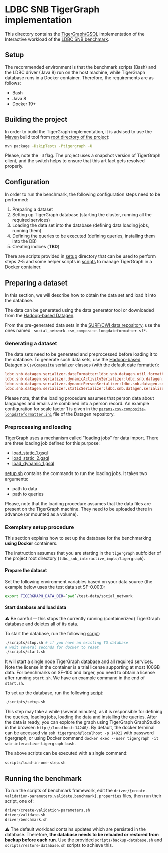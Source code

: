 # LDBC SNB TigerGraph implementation

This directory contains the [TigerGraph/GSQL](https://www.tigergraph.com/) implementation of the Interactive workload of the [LDBC SNB benchmark](https://github.com/ldbc/ldbc_snb_docs).

## Setup

The recommended environment is that the benchmark scripts (Bash) and the LDBC driver (Java 8) run on the host machine, 
while TigerGraph database runs in a Docker container. Therefore, the requirements are as follows:

* Bash
* Java 8
* Docker 19+

## Building the project
In order to build the TigerGraph implementation, it is advised to use the [Maven](http://maven.apache.org/) build tool from [root directory of the project](../):

```bash
mvn package -DskipTests -Ptigergraph -U
```

Please, note the `-U` flag. The project uses a snapshot version of TigerGraph client, and the switch helps to ensure that this artifact gets resolved properly.


## Configuration
In order to run the benchmark, the following configuration steps need to be performed:
1. Preparing a dataset
2. Setting up TigerGraph database (starting the cluster, running all the required services)
3. Loading the data set into the database (defining data loading jobs, running them)
4. Defining the queries to be executed (defining queries, installing them into the DB)
5. Creating indices (**TBD**)

There are scripts provided in [setup](./setup) directory that can be used to perform steps 2-5 
and some helper scripts in [scripts](./scripts) to manage TigerGraph in a Docker container.

## Preparing a dataset
In this section, we will describe how to obtain the data set and load it into the database.

The data can be generated using the data generator tool or downloaded from the [Hadoop-based Datagen](https://github.com/ldbc/ldbc_snb_datagen_hadoop).

From the pre-generated data sets in the [SURF/CWI data repository](https://hdl.handle.net/11112/e6e00558-a2c3-9214-473e-04a16de09bf8), use the ones named ` social_network-csv_composite-longdateformatter-sf*`.

### Generating a dataset
The data sets need to be generated and preprocessed before loading it to the database.
To generate such data sets, use the [Hadoop-based Datagen's](https://github.com/ldbc/ldbc_snb_datagen_hadoop) `CsvComposite` serializer classes (with the default date formatter):

```ini
ldbc.snb.datagen.serializer.dateFormatter:ldbc.snb.datagen.util.formatter.LongDateFormatter
ldbc.snb.datagen.serializer.dynamicActivitySerializer:ldbc.snb.datagen.serializer.snb.csv.dynamicserializer.activity.CsvCompositeDynamicActivitySerializer
ldbc.snb.datagen.serializer.dynamicPersonSerializer:ldbc.snb.datagen.serializer.snb.csv.dynamicserializer.person.CsvCompositeDynamicPersonSerializer
ldbc.snb.datagen.serializer.staticSerializer:ldbc.snb.datagen.serializer.snb.csv.staticserializer.CsvCompositeStaticSerializer
```

Please note, that the loading procedure assumes that person data about languages and emails are combined into a person record.
An example configuration for scale factor 1 is given in the [`params-csv-composite-longdateformatter.ini`](https://github.com/ldbc/ldbc_snb_datagen_hadoop/blob/main/params-csv-composite-longdateformatter.ini) file of the Datagen repository.

### Preprocessing and loading
TigerGraph uses a mechanism called "loading jobs" for data import.
There are three loading job defined for this purpose:
* [load_static_1.gsql](./setup/load_static_1.gsql)
* [load_static_2.gsql](./setup/load_static_2.gsql)
* [load_dynamic_1.gsql](./setup/load_dynamic_1.gsql)

[setup.sh](./setup/setup.sh) contains the commands to run the loading jobs. It takes two arguments:
* path to data
* path to queries

Please, note that the loading procedure assumes that the data files are present on the TigerGraph machine.
They need to be uploaded there in advance (or mounted as a volume).


### Exemplary setup procedure
This section explains how to set up the database for the benchmarking **using Docker** containers.

The instruction assumes that you are starting in the `tigergraph` subfolder of the project root directory (`ldbc_snb_interactive_impls/tigergraph`).

#### Prepare the dataset
Set the following environment variables based on your data source (the example below uses the test data set SF-0.003):
```bash
export TIGERGRAPH_DATA_DIR=`pwd`/test-data/social_network
```
#### Start database and load data
:warning: Be careful -- this stops the currently running (containerized) TigerGraph database and deletes all of its data.

To start the database, run the following [script](./scripts/start.sh):
```bash
./scripts/stop.sh # if you have an existing TG database
# wait several seconds for docker to reset 
./scripts/start.sh
```

It will start a single node TigerGraph database and all required services. Note the license in the container is a trial license supporting at most 100GB data. For benchmarks on SF-100 and larger, you need to obtain a license after running `start.sh`. We have an example command in the end of `start.sh`.

To set up the database, run the following [script](./scripts/setup.sh):
```bash
./scripts/setup.sh
```
This step may take a while (several minutes), as it is responsible for defining the queries, loading jobs, loading the data and installing the queries. After the data is ready, you can explore the graph using TigerGraph GraphStudio in the browser: `http://localhost:14240/`. By default, the docker terminal can be accessed via `ssh tigergraph@localhost -p 14022` with password tigergraph, or using Docker command `docker exec --user tigergraph -it snb-interactive-tigergraph bash`.

The above scripts can be executed with a single command:
```bash
scripts/load-in-one-step.sh
```

## Running the benchmark

To run the scripts of benchmark framework, edit the `driver/{create-validation-parameters,validate,benchmark}.properties` files, then run their script, one of: 

```bash
driver/create-validation-parameters.sh
driver/validate.sh
driver/benchmark.sh
```

:warning: The default workload contains updates which are persisted in the database. Therefore, **the database needs to be reloaded or restored from backup before each run**. Use the provided `scripts/backup-database.sh` and `scripts/restore-database.sh` scripts to achieve this.